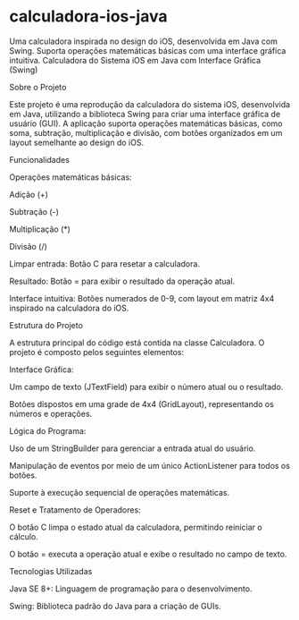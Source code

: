 # calculadora-ios-java
Uma calculadora inspirada no design do iOS, desenvolvida em Java com Swing. Suporta operações matemáticas básicas com uma interface gráfica intuitiva.
Calculadora do Sistema iOS em Java com Interface Gráfica (Swing)

Sobre o Projeto

Este projeto é uma reprodução da calculadora do sistema iOS, desenvolvida em Java, utilizando a biblioteca Swing para criar uma interface gráfica de usuário (GUI). A aplicação suporta operações matemáticas básicas, como soma, subtração, multiplicação e divisão, com botões organizados em um layout semelhante ao design do iOS.

Funcionalidades

Operações matemáticas básicas:

Adição (+)

Subtração (-)

Multiplicação (*)

Divisão (/)

Limpar entrada: Botão C para resetar a calculadora.

Resultado: Botão = para exibir o resultado da operação atual.

Interface intuitiva: Botões numerados de 0-9, com layout em matriz 4x4 inspirado na calculadora do iOS.

Estrutura do Projeto

A estrutura principal do código está contida na classe Calculadora. O projeto é composto pelos seguintes elementos:

Interface Gráfica:

Um campo de texto (JTextField) para exibir o número atual ou o resultado.

Botões dispostos em uma grade de 4x4 (GridLayout), representando os números e operações.

Lógica do Programa:

Uso de um StringBuilder para gerenciar a entrada atual do usuário.

Manipulação de eventos por meio de um único ActionListener para todos os botões.

Suporte à execução sequencial de operações matemáticas.

Reset e Tratamento de Operadores:

O botão C limpa o estado atual da calculadora, permitindo reiniciar o cálculo.

O botão = executa a operação atual e exibe o resultado no campo de texto.

Tecnologias Utilizadas

Java SE 8+: Linguagem de programação para o desenvolvimento.

Swing: Biblioteca padrão do Java para a criação de GUIs.
